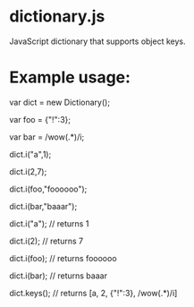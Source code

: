 dictionary.js
=============

JavaScript dictionary that supports object keys.

Example usage:
==============

var dict = new Dictionary();

var foo = {"!":3};

var bar = /wow(.*)/i;


dict.i("a",1);

dict.i(2,7);

dict.i(foo,"foooooo");

dict.i(bar,"baaar");

dict.i("a"); // returns 1

dict.i(2); // returns 7

dict.i(foo); // returns foooooo

dict.i(bar); // returns baaar

dict.keys(); // returns [a, 2, {"!":3}, /wow(.*)/i]
